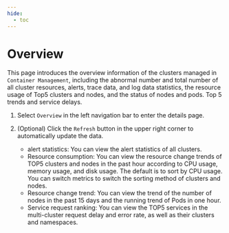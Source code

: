```yaml
---
hide:
  - toc
---
```


# Overview

This page introduces the overview information of the clusters managed in `Container Management`, including the abnormal number and total number of all cluster resources, alerts, trace data, and log data statistics, the resource usage of Top5 clusters and nodes, and the status of nodes and pods. Top 5 trends and service delays.

1. Select `Overview` in the left navigation bar to enter the details page.

    

2. (Optional) Click the `Refresh` button in the upper right corner to automatically update the data.

    - alert statistics: You can view the alert statistics of all clusters.
    - Resource consumption: You can view the resource change trends of TOP5 clusters and nodes in the past hour according to CPU usage, memory usage, and disk usage.
      The default is to sort by CPU usage. You can switch metrics to switch the sorting method of clusters and nodes.
    - Resource change trend: You can view the trend of the number of nodes in the past 15 days and the running trend of Pods in one hour.
    - Service request ranking: You can view the TOP5 services in the multi-cluster request delay and error rate, as well as their clusters and namespaces.